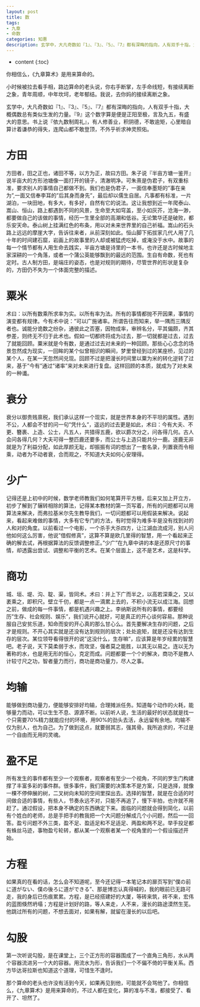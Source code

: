 ```yaml
---
layout: post
title: 数
tags:
- 九章
- 命数
categories: 知惠
description: 玄学中，大凡奇数如『1』、『3』、『5』、『7』都有深晦的指向，人有双手十指，大概偶数总有类似生发的力量。『9』这个数字算是便是正阳至极，言及九五，有盛大的意思。书上说『依九数制周礼』，有人修善业，积阴德，不敢逾矩，心里暗自算计着谦恭的得失，连爬山都不敢登顶，不外乎祈求神灵照佑。 
---
```

* content
{:toc}

你相信么，《九章算术》是用来算命的。 

小时候被拉去看手相，路边算命的老头说，你右手断掌，左手命线短，有接续离断之象，青年周顺，中年坎坷，老年郁结。我说，去你妈的接续离断之象。 

玄学中，大凡奇数如『1』、『3』、『5』、『7』都有深晦的指向，人有双手十指，大概偶数总有类似生发的力量。『9』这个数字算是便是正阳至极，言及九五，有盛大的意思。书上说『依九数制周礼』，有人修善业，积阴德，不敢逾矩，心里暗自算计着谦恭的得失，连爬山都不敢登顶，不外乎祈求神灵照佑。 




方田 
===
方田者，田之正也，诸田不等，以方为正，故曰方田。朱子说『半亩方塘一鉴开』说半亩大的方形池塘像一面打开的镜子，清澈明净。可朱熹是伪君子，有双重标准，要求别人的事情自己都做不到。我们也是伪君子，一面信奉墨矩的”事在亲为”,一面又信奉李耳的”后其身而身先”，最后却以儒生自居。凡事都有标准，一片湖泊，一块田地，有多大，有多好，自然有它的说法。这让我想到近一年爬泰山、嵩山、恒山，路上都遇到不同的风景，生命至大如穹盖，至小如灰芥，沧海一渺，都要做自己的该做的事情，经历一生里全部的高潮和低谷。无论繁华还是破败，都乐安天命。泰山树上挂满红色的布条，用以对未来世界里的自己祈福。嵩山的石头路上远远的摩崖大字，告诉往来者，从前深刻如此。恒山脚下拓拔家几代人用了几十年的时间建石窟，岩画上的故事里的人却或被猛虎吃掉，或淹没于水中。故事的每一个情节都有人用生命去践实，半亩方塘是诗里的一本书，也许还是古时候地主家深耕的一个角落，或者一个蒲公英能够飘到的最远的范围。生自有命数，死也有定时。古人制方田，是端庄的姿态，也是对规则的期待，尽管世界的形状是复杂的，方田仍不失为一个体面完整的描述。 

粟米 
===
术曰：以所有数乘所求率为实。以所有率为法。所有的事情都抛不开因果，事情的演变都有规律。今有术中说：”可以广施诸率。所谓告往而知来，举一隅而三隅反者也。诚能分诡数之纷杂，通彼此之否塞，因物成率，审辨名分，平其偏颇，齐其参差，则终无不归于此术也。假如一切都终将成为过去，那一切就都是过去，过去了就能回顾。粟米就是今有数，是通过过去对未来的一种回顾。那些心心念念的场景忽然成为现实，一回眸的某个似曾相识的瞬间，梦里曾经到过的某座桥，见过的某个人，在某一天忽然间兑现。回顾不过是把漫长时间里以粟为米的转化逆转了过来，基于”今有”通过”诸率”来对未来进行复盘。这样回顾的本质，就成为了对未来的一种谶。
 
衰分 
===
衰分以御贵贱禀税，我们承认这样一个现实，就是世界本身的不平坦的属性。遇到不公，人都会不甘的问一句”凭什么”，遥远的过去更是如此，术曰：今有大夫、不更、簪裹、上造、公士，凡五人，共猎得五鹿，欲以爵次分之，问各得几何。古人会问各得几何？大夫可得一整匹鹿还要多，而公士与上造只能共分一鹿。逐鹿无非就是为了利益分配，如此厚颜无耻，却振振有词的想出了一套名录，列置衰而令相乘，动者为不动者衰，合而观之，不知道大夫如何心安理得。 

少广 
===
记得还是上初中的时候，数学老师教我们如何笔算开平方根，后来又加上开立方，初步了解到了辗转相除的算法，记得某本教材的第一页写着，所有的问题都可以用算法来解决，而弗拉基米尔先生教导我们，一切问题都可以用假装来解决。说起来，看起来难做的事情，大多有它专门的方法，有时觉得为难多半是没有找到对的人和对的角度。以前看过一个电影，一个杀手大杀四方，让江湖血流成河，别人问他如何这么厉害，他说”借假修真”，这算不算是欧几里得的智慧，用一个看起来正确的解去试，再根据算法的反馈调整修正。”少广”在九章中讲的本是还原尺寸的事情，却透露出尝试、调整和平衡的艺术。在某个层面上，这不是艺术，这是科学。 

商功 
===
城、垣、堤、沟、聢、渠，皆同术。术曰：并上下广而半之，以高若深乘之，又以袤乘之，即积尺。壁立千仞，都是一点一滴累上去的，不积小流无以成江海。回想之前，做成的每一件事情，都是机遇兴趣之上。李纳斯说所有的事情，都要经历”生存、社会规则、娱乐”，我们说开心就好，可是真正的开心谈何容易。那种说服自己安贫乐道，知命而安的开心真的那么甘心么。首先要解决生存的问题，之后才是规则。不开心其实就是还没有达到规则的层次；处处逾矩，就是还没有达到生存的层次。某位领导看得很开的说”这没什么，生存嘛”，应该算是年岁经累的智慧吧。老子说，天下莫柔弱于水，而攻坚，强者莫之能胜，以其无以易之。连以无为著称的水，也是用无形的恒心，克定而成。问题都要一个个的解决，商功不是教人计较寸尺之功，智者量力而行，商功是商功量力，尽人之事。 

均输 
===
能够做到商功量力，便能够安排好均输，合理摊派任务。知道每个动作的火耗，能够量力而动，可以生生不息、源源不断。以前听人说，生活的最好的状态就是找一个只需要70%精力就能应付的环境，用90%的劲头去活，永远留有余地。均输不仅为别人，也为自己。为了做到这点，就要弱其志，强其骨。我所追求的，不过是一个自由而无用的灵魂。 

盈不足 
===
所有发生的事件都有至少一个观察者，观察者有至少一个视角，不同的罗生门构建撑了丰富多彩的事件群。很多事件，我们需要的决策本不是方案，只是选择，就像一棵不停伸展的树，二叉树向未知的空间里探出去。选择的智慧，就是在合适的时间做合适的事情，有些人，节奏永远不对，只能不再追了，慢下半拍，也许就不用赶了。通过假设，把本身不确定的东西确定下来。面临的问题就会得到简化，以前有个姓白的老师，总是手把手的教我把一个大问题分解成几个小问题，然后一一回答。盈亏问题不外三类，盈不足、盈适足和不足适足、两盈和两不足。举手投足都有蛛丝马迹，事物盈亏轮转，都从某一个观察者某一个视角里的一个假设描述开始。 

方程 
===
如果真的在看的话，怎么会不知道呢，至今还记得一本笔记本的扉页写到”僕の前に道がない、僕の後ろに道ができる”、那是博志认真得喊的，我的眼前已无路可走，我的身后已伤痕累累。方程，是已经搭建好的大厦，等砖来筑，砖不来，宏伟的蓝图倏然坍塌；方程是计划好的路，等人来走，人不来，漫长的路途漠然生芜。他跳过所有的问题，不想去面对，如果有解，就留在漫长的以后吧。
 
勾股 
===
第一次听说勾股，是在课堂上，三个正方形的容器围成了一个直角三角形，水从两个容器流进另一个大的容器。用流水为形，告诉我们一个不偏不倚的平衡关系。西方毕达哥拉斯也知道这个道理，可惜生不逢时。 

那个算命的老头也许没有活到今天，如果再见到他，可能就不会骂他了。你相信么，《九章算术》是用来算命的，不过人都在变化，算的准与不准，都接受了、看开了、坦然了。 
